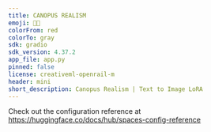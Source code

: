 ```yaml
---
title: CANOPUS REALISM
emoji: 🧒🏻
colorFrom: red
colorTo: gray
sdk: gradio
sdk_version: 4.37.2
app_file: app.py
pinned: false
license: creativeml-openrail-m
header: mini
short_description: Canopus Realism | Text to Image LoRA
---
```


Check out the configuration reference at https://huggingface.co/docs/hub/spaces-config-reference